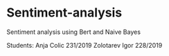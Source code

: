 # Sentiment-analysis
Sentiment analysis using Bert and Naive Bayes

Students: Anja Colic 231/2019
          Zolotarev Igor 228/2019
